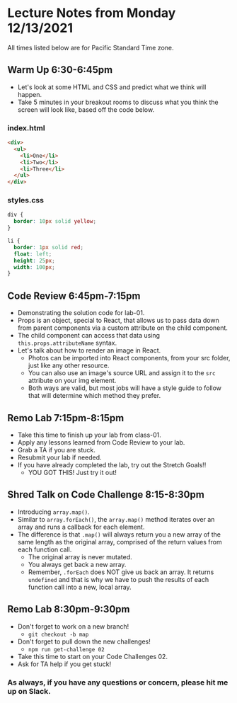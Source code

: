 # Lecture Notes from Monday 12/13/2021
All times listed below are for Pacific Standard Time zone.

## Warm Up 6:30-6:45pm
- Let's look at some HTML and CSS and predict what we think will happen. 
- Take 5 minutes in your breakout rooms to discuss what you think the screen will look like, based off the code below.

### index.html

```html
<div>
  <ul>
    <li>One</li>
    <li>Two</li>
    <li>Three</li>
  </ul>
</div>
```

### styles.css

```css
div {
  border: 10px solid yellow;
}

li { 
  border: 1px solid red;
  float: left;
  height: 25px;
  width: 100px;
}
```

## Code Review 6:45pm-7:15pm
- Demonstrating the solution code for lab-01. 
- Props is an object, special to React, that allows us to pass data down from parent components via a custom attribute on the child component. 
- The child component can access that data using `this.props.attributeName` syntax.
- Let's talk about how to render an image in React.
  - Photos can be imported into React components, from your src folder, just like any other resource.
  - You can also use an image's source URL and assign it to the `src` attribute on your img element.
  - Both ways are valid, but most jobs will have a style guide to follow that will determine which method they prefer.

## Remo Lab 7:15pm-8:15pm
- Take this time to finish up your lab from class-01.
- Apply any lessons learned from Code Review to your lab.
- Grab a TA if you are stuck.
- Resubmit your lab if needed.
- If you have already completed the lab, try out the Stretch Goals!!
  - YOU GOT THIS! Just try it out!

## Shred Talk on Code Challenge 8:15-8:30pm
- Introducing `array.map()`.
- Similar to `array.forEach()`, the `array.map()` method iterates over an array and runs a callback for each element.
- The difference is that `.map()` will always return you a new array of the same length as the original array, comprised of the return values from each function call.
  - The original array is never mutated.
  - You always get back a new array.
  - Remember, `.forEach` does NOT give us back an array. It returns `undefined` and that is why we have to push the results of each function call into a new, local array.

## Remo Lab 8:30pm-9:30pm
- Don't forget to work on a new branch!
  - `git checkout -b map`
- Don't forget to pull down the new challenges!
  - `npm run get-challenge 02`
- Take this time to start on your Code Challenges 02.
- Ask for TA help if you get stuck!


### As always, if you have any questions or concern, please hit me up on Slack.
